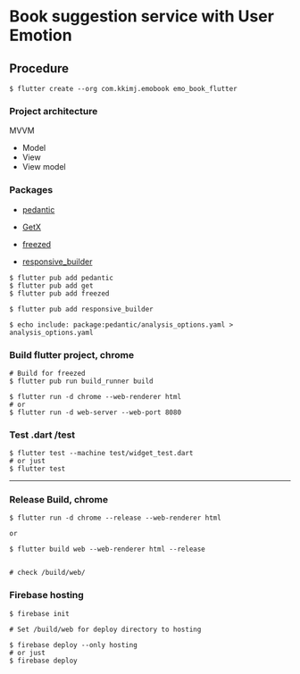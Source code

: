 # Book suggestion service with User Emotion

## Procedure
```
$ flutter create --org com.kkimj.emobook emo_book_flutter
```

### Project architecture
MVVM
* Model
* View
* View model


### Packages
* [pedantic](https://pub.dev/packages/pedantic)
* [GetX](https://pub.dev/packages/get)
* [freezed](https://pub.dev/packages/freezed)

* [responsive_builder](https://pub.dev/packages/responsive_builder)

```
$ flutter pub add pedantic
$ flutter pub add get
$ flutter pub add freezed

$ flutter pub add responsive_builder

$ echo include: package:pedantic/analysis_options.yaml > analysis_options.yaml
```



### Build flutter project, chrome 
```
# Build for freezed
$ flutter pub run build_runner build

$ flutter run -d chrome --web-renderer html
# or
$ flutter run -d web-server --web-port 8080
```

### Test .dart /test
```
$ flutter test --machine test/widget_test.dart
# or just
$ flutter test
```

---

### Release Build, chrome
```
$ flutter run -d chrome --release --web-renderer html

or 

$ flutter build web --web-renderer html --release


# check /build/web/
```

### Firebase hosting
```
$ firebase init

# Set /build/web for deploy directory to hosting

$ firebase deploy --only hosting
# or just
$ firebase deploy
```

